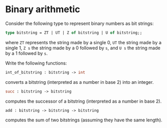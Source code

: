 # Binary arithmetic

Consider the following type to represent binary numbers as bit strings:
```ocaml
type bitstring = ZT | UT | Z of bitstring | U of bitstring;;
```
where `ZT` represents the string made by a single 0,
`UT` the string made by a single 1,
`Z s` the string made by a 0 followed by `s`, and
`U s` the string made by a 1 followed by `s`.

Write the following functions:
```ocaml
int_of_bitstring : bitstring -> int
```
converts a bitstring (interpreted as a number in base 2) into an integer.

```ocaml
succ : bitstring -> bitstring
```
computes the successor of a bitstring (interpreted as a number in base 2).

```ocaml
add : bitstring -> bitstring -> bitstring
```
computes the sum of two bitstrings (assuming they have the same length).

